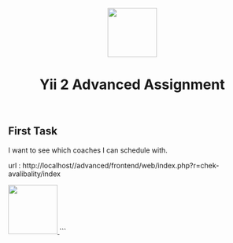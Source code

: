 <p align="center">
    <a href="https://github.com/yiisoft" target="_blank">
        <img src="https://avatars0.githubusercontent.com/u/993323" height="100px">
    </a>
    <h1 align="center">Yii 2 Advanced Assignment</h1>
    <br>
</p>




First Task
-------------------

I want to see which coaches I can schedule with.

url : http://localhost/<projectFolderName>/advanced/frontend/web/index.php?r=chek-avalibality/index

<a href="https://photos.app.goo.gl/4t6XHdsUYEhxh6kb9" target="_blank">
        <img src="image-1.png" height="100px">
    </a>
```
